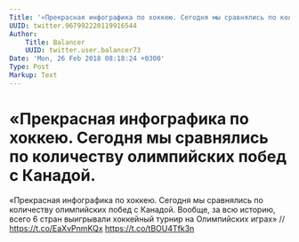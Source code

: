 ```yaml
---
Title: '«Прекрасная инфографика по хоккею. Сегодня мы сравнялись по количеству олимпийских побед с Канадой.'
UUID: twitter.967992220119916544
Author:
    Title: Balancer
    UUID: twitter.user.balancer73
Date: 'Mon, 26 Feb 2018 08:18:24 +0300'
Type: Post
Markup: Text
---
```


# «Прекрасная инфографика по хоккею. Сегодня мы сравнялись по количеству олимпийских побед с Канадой.

«Прекрасная инфографика по хоккею. Сегодня мы сравнялись по
количеству олимпийских побед с Канадой. Вообще, за всю
историю, всего 6 стран выигрывали хоккейный турнир на
Олимпийских играх» // https://t.co/EaXvPnmKQx
https://t.co/tBOU4Tfk3n